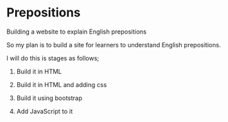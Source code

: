 # Prepositions 
 Building a website to explain English prepositions 

So my plan is to build a site for learners to understand English prepositions.

I will do this is stages as follows;

1. Build it in HTML 

2. Build it in HTML and adding css

3. Build it using bootstrap

4. Add JavaScript to it